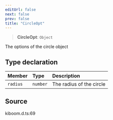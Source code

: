 ```yaml
---
editUrl: false
next: false
prev: false
title: "CircleOpt"
---
```


> **CircleOpt**: `Object`

The options of the circle object

## Type declaration

| Member | Type | Description |
| :------ | :------ | :------ |
| `radius` | `number` | The radius of the circle |

## Source

kiboom.d.ts:69
